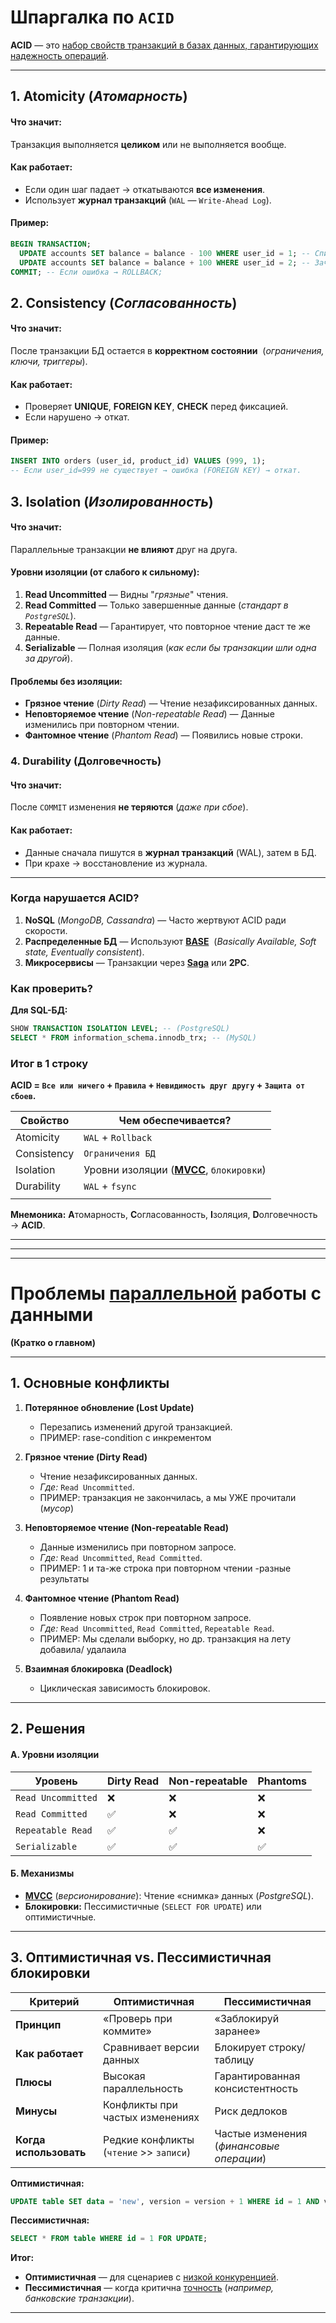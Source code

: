 # **Шпаргалка по `ACID`**
**ACID** — это <u>набор свойств транзакций в базах данных, гарантирующих надежность операций</u>.

---
## **1. Atomicity** (*Атомарность*)
#### **Что значит:**  
Транзакция выполняется **целиком** или не выполняется вообще.
#### **Как работает:**
- Если один шаг падает → откатываются **все изменения**.    
- Использует **журнал транзакций** (`WAL` — `Write-Ahead Log`).   
#### **Пример:**
```sql
BEGIN TRANSACTION;  
  UPDATE accounts SET balance = balance - 100 WHERE user_id = 1; -- Списание  
  UPDATE accounts SET balance = balance + 100 WHERE user_id = 2; -- Зачисление  
COMMIT; -- Если ошибка → ROLLBACK;  
```

## **2. Consistency** (*Согласованность*)
#### **Что значит:**  
После транзакции БД остается в **корректном состоянии** 
	(*ограничения, ключи, триггеры*).
#### **Как работает:**
- Проверяет **UNIQUE**, **FOREIGN KEY**, **CHECK** перед фиксацией.    
- Если нарушено → откат.    
#### **Пример:**
```sql
INSERT INTO orders (user_id, product_id) VALUES (999, 1);  
-- Если user_id=999 не существует → ошибка (FOREIGN KEY) → откат.  
```

## **3. Isolation** (*Изолированность*)
#### **Что значит:**  
Параллельные транзакции **не влияют** друг на друга.
#### **Уровни изоляции (от слабого к сильному):**
1. **Read Uncommitted** — Видны "*грязные*" чтения.    
2. **Read Committed** — Только завершенные данные (*стандарт в `PostgreSQL`*).    
3. **Repeatable Read** — Гарантирует, что повторное чтение даст те же данные.    
4. **Serializable** — Полная изоляция (*как если бы транзакции шли одна за другой*).   
#### **Проблемы без изоляции:**
- **Грязное чтение** (*Dirty Read*) — Чтение незафиксированных данных.    
- **Неповторяемое чтение** (*Non-repeatable Read*) — Данные изменились при повторном чтении.    
- **Фантомное чтение** (*Phantom Read*) — Появились новые строки.    

### **4. Durability** (Долговечность)
#### **Что значит:**  
После `COMMIT` изменения **не теряются** (*даже при сбое*).
#### **Как работает:**
- Данные сначала пишутся в **журнал транзакций** (WAL), затем в БД.    
- При крахе → восстановление из журнала.    

---
### **Когда нарушается ACID?**
1. **NoSQL** (*MongoDB, Cassandra*) — Часто жертвуют ACID ради скорости.    
2. **Распределенные БД** — Используют [**BASE**](BASE_vs_ACID_шпаргалка.md) 
	   (*Basically Available, Soft state, Eventually consistent*).    
3. **Микросервисы** — Транзакции через [**Saga**](../../MicroServices/Архитектурные_паттерны/Saga.md) или **2PC**.    

### **Как проверить?**
**Для SQL-БД:**
```sql
SHOW TRANSACTION ISOLATION LEVEL; -- (PostgreSQL)  
SELECT * FROM information_schema.innodb_trx; -- (MySQL)  
```

### **Итог в 1 строку**
**ACID = `Все или ничего` + `Правила` + `Невидимость друг другу` + `Защита от сбоев`.**

| **Свойство** | **Чем обеспечивается?**                             |
| ------------ | --------------------------------------------------- |
| Atomicity    | `WAL` + `Rollback`                                  |
| Consistency  | `Ограничения БД`                                    |
| Isolation    | Уровни изоляции ([**MVCC**](MVCC.md), `блокировки`) |
| Durability   | `WAL` + `fsync`                                     |
|              |                                                     |

**Мнемоника:** **A**томарность, **C**огласованность, **I**золяция, **D**олговечность → **ACID**.

---
---
---
# **Проблемы <u>параллельной</u> работы с данными**
**(Кратко о главном)**

---
## 1. **Основные конфликты**

1. **Потерянное обновление (Lost Update)**    
    - Перезапись изменений другой транзакцией.
    - ПРИМЕР: rase-condition с инкрементом
    
2. **Грязное чтение (Dirty Read)**    
    - Чтение незафиксированных данных.        
    - _Где:_ `Read Uncommitted`.        
    - ПРИМЕР: транзакция не закончилась, а мы УЖЕ прочитали (*мусор*)
	
3. **Неповторяемое чтение (Non-repeatable Read)**    
    - Данные изменились при повторном запросе.        
    - _Где:_ `Read Uncommitted`, `Read Committed`.
    - ПРИМЕР: 1 и та-же строка при повторном чтении -разные результаты
    
4. **Фантомное чтение (Phantom Read)**    
    - Появление новых строк при повторном запросе.        
    - _Где:_ `Read Uncommitted`, `Read Committed`, `Repeatable Read`.
    - ПРИМЕР: Мы сделали выборку, но др. транзакция на лету добавила/ удалаила
    
5. **Взаимная блокировка (Deadlock)**    
    - Циклическая зависимость блокировок.        

---
## 2. **Решения**

#### **А. Уровни изоляции**

| Уровень            | Dirty Read | Non-repeatable | Phantoms |
| ------------------ | ---------- | -------------- | -------- |
| `Read Uncommitted` | ❌          | ❌              | ❌        |
| `Read Committed`   | ✅          | ❌              | ❌        |
| `Repeatable Read`  | ✅          | ✅              | ❌        |
| `Serializable`     | ✅          | ✅              | ✅        |

#### **Б. Механизмы**
- [**MVCC**](MVCC.md) (*версионирование*): Чтение «снимка» данных (*PostgreSQL*).    
- **Блокировки:** Пессимистичные (`SELECT FOR UPDATE`) или оптимистичные.    

---
## 3. **Оптимистичная vs. Пессимистичная блокировки**

| **Критерий**           | **Оптимистичная**                           | **Пессимистичная**                           |
| ---------------------- | ------------------------------------------- | -------------------------------------------- |
| **Принцип**            | «Проверь при коммите»                       | «Заблокируй заранее»                         |
| **Как работает**       | Сравнивает версии данных                    | Блокирует строку/таблицу                     |
| **Плюсы**              | Высокая параллельность                      | Гарантированная консистентность              |
| **Минусы**             | Конфликты при частых изменениях             | Риск дедлоков                                |
| **Когда использовать** | Редкие конфликты <br>(`чтение` >> `записи`) | Частые изменения <br>(*финансовые операции*) |

**Оптимистичная:**
```sql
UPDATE table SET data = 'new', version = version + 1 WHERE id = 1 AND version = 2;
```

**Пессимистичная:**
```sql
SELECT * FROM table WHERE id = 1 FOR UPDATE;
```

**Итог:**
- **Оптимистичная** — для сценариев с <u>низкой конкуренцией</u>.    
- **Пессимистичная** — когда критична <u>точность</u> (*например, банковские транзакции*).

---
